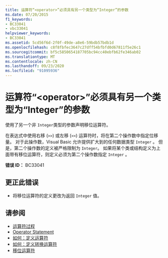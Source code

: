 ```yaml
---
title: 运算符“<operator>”必须具有另一个类型为“Integer”的参数
ms.date: 07/20/2015
f1_keywords:
- BC33041
- vbc33041
helpviewer_keywords:
- BC33041
ms.assetid: 5cd56f6d-2f0f-49de-a8e6-59bdb57bdb1d
ms.openlocfilehash: c8f8fbfec3647c27dff54bfbfd0d67811f5e26c1
ms.sourcegitcommit: bf5c5850654187705bc94cc40ebfb62fe346ab02
ms.translationtype: MT
ms.contentlocale: zh-CN
ms.lasthandoff: 09/23/2020
ms.locfileid: "91095936"
---
```

# <a name="operator-operator-must-have-a-second-parameter-of-type-integer"></a>运算符“\<operator>”必须具有另一个类型为“Integer”的参数

使用了另一个非 `Integer`类型的参数声明移位运算符。  
  
 在表达式中使用右移 (`>>`) 或左移 (`<<`) 运算符时，将在第二个操作数中指定位移量。 对于此操作数，Visual Basic 允许提供扩大到的任何数据类型 `Integer` 。 但是，第二个操作数的定义被严格限制为 `Integer`。 如果将某个类或结构定义为上面带有移位运算符，则定义必须为第二个操作数指定 `Integer` 。  
  
 **错误 ID：** BC33041  
  
## <a name="to-correct-this-error"></a>更正此错误  
  
- 将移位运算符的定义更改为返回 `Integer` 值。  
  
## <a name="see-also"></a>请参阅

- [运算符过程](../programming-guide/language-features/procedures/operator-procedures.md)
- [Operator Statement](../language-reference/statements/operator-statement.md)
- [如何：定义运算符](../programming-guide/language-features/procedures/how-to-define-an-operator.md)
- [如何：定义转换运算符](../programming-guide/language-features/procedures/how-to-define-a-conversion-operator.md)
- [移位运算符](../language-reference/operators/bit-shift-operators.md)
